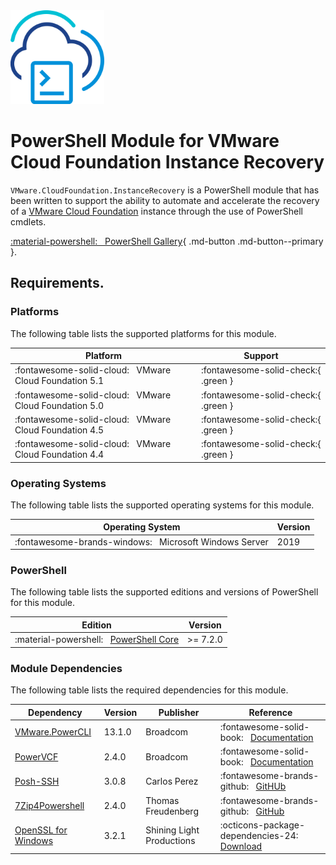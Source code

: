 <!-- markdownlint-disable first-line-h1 no-inline-html -->

<img src="assets/images/icon-color.svg" alt="PowerShell Module for VMware Cloud Foundation Instance Recovery" width="150">

# PowerShell Module for VMware Cloud Foundation Instance Recovery

`VMware.CloudFoundation.InstanceRecovery` is a PowerShell module that has been written to support the ability to automate and accelerate the recovery of a [VMware Cloud Foundation][docs-vmware-cloud-foundation] instance through the use of
PowerShell cmdlets.

[:material-powershell: &nbsp; PowerShell Gallery][psgallery-module-recovery]{ .md-button .md-button--primary }.

## Requirements.

### Platforms

The following table lists the supported platforms for this module.

Platform                                                     | Support
-------------------------------------------------------------|------------------------------------
:fontawesome-solid-cloud: &nbsp; VMware Cloud Foundation 5.1 | :fontawesome-solid-check:{ .green }
:fontawesome-solid-cloud: &nbsp; VMware Cloud Foundation 5.0 | :fontawesome-solid-check:{ .green }
:fontawesome-solid-cloud: &nbsp; VMware Cloud Foundation 4.5 | :fontawesome-solid-check:{ .green }
:fontawesome-solid-cloud: &nbsp; VMware Cloud Foundation 4.4 | :fontawesome-solid-check:{ .green }


### Operating Systems

The following table lists the supported operating systems for this module.

Operating System                                                     | Version
---------------------------------------------------------------------|---------
:fontawesome-brands-windows: &nbsp; Microsoft Windows Server         | 2019

### PowerShell

The following table lists the supported editions and versions of PowerShell for this module.

Edition                                                              | Version
---------------------------------------------------------------------|----------
:material-powershell: &nbsp; [PowerShell Core][microsoft-powershell] | >= 7.2.0

### Module Dependencies

The following table lists the required dependencies for this module.

Dependency                                           | Version   | Publisher                 | Reference
-----------------------------------------------------|-----------|---------------------------|---------------------------------------------------------------------------
[VMware.PowerCLI][psgallery-module-powercli]         | 13.1.0    | Broadcom                  | :fontawesome-solid-book: &nbsp; [Documentation][developer-module-powercli]
[PowerVCF][psgallery-module-powervcf]                | 2.4.0     | Broadcom                  | :fontawesome-solid-book: &nbsp; [Documentation][docs-module-powervcf]
[Posh-SSH][psgallery-module-poshssh]                 | 3.0.8     | Carlos Perez              | :fontawesome-brands-github: &nbsp; [GitHUb][github-module-poshssh]
[7Zip4Powershell][psgallery-module-7zip4powershell]  | 2.4.0     | Thomas Freudenberg        | :fontawesome-brands-github: &nbsp; [GitHub][github-module-7zip4powershell]
[OpenSSL for Windows][download-win64openssl]         | 3.2.1     | Shining Light Productions | :octicons-package-dependencies-24: &nbsp; [Download][download-win64openssl]

[docs-vmware-cloud-foundation]: https://docs.vmware.com/en/VMware-Cloud-Foundation/index.html
[microsoft-powershell]: https://docs.microsoft.com/en-us/powershell
[psgallery-module-7zip4powershell]: https://www.powershellgallery.com/packages/7Zip4Powershell
[psgallery-module-poshssh]: https://www.powershellgallery.com/packages/Posh-SSH
[psgallery-module-powercli]: https://www.powershellgallery.com/packages/VMware.PowerCLI
[psgallery-module-powervcf]: https://www.powershellgallery.com/packages/PowerVCF
[psgallery-module-recovery]: https://www.powershellgallery.com/packages/VMware.CloudFoundation.InstanceRecovery
[developer-module-powercli]: https://developer.vmware.com/tool/vmware-powercli
[docs-module-powervcf]: https://vmware.github.io/powershell-module-for-vmware-cloud-foundation
[github-module-7zip4powershell]: https://github.com/thoemmi/7Zip4Powershell
[github-module-poshssh]: https://github.com/darkoperator/Posh-SSH
[download-win64openssl]: https://slproweb.com/products/Win32OpenSSL.html
